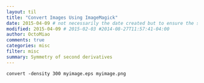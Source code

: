 ```yaml
---
layout: til
title: "Convert Images Using ImageMagick"
date: 2015-04-09 # not necessarily the date created but to ensure the sorting of posts
modified: 2015-04-09 # 2015-02-03 #2014-08-27T11:57:41-04:00
author: OctoMiao
comments: true
categories: misc
filter: misc
summary: Symmetry of second derivatives
---
```



```
convert -density 300 myimage.eps myimage.png
```
